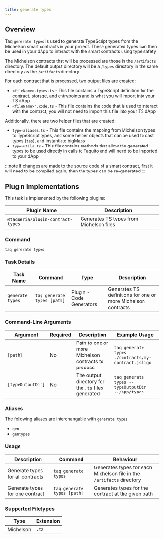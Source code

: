 ```yaml
---
title: generate types
---
```


## Overview

Taq `generate types` is used to generate TypeScript types from the Michelson smart contracts in your project. These generated types can then be used in your dApp to interact with the smart contracts using type safety

The Michelson contracts that will be processed are those in the `/artifacts` directory. The default output directory will be a `/types` directory in the same directory as the `/artifacts` directory

For each contract that is processed, two output files are created:

- `<fileName>.types.ts` - This file contains a TypeScript definition for the contract, storage, and entrypoints and is what you will import into your TS dApp
- `<fileName>".code.ts`  - This file contains the code that is used to interact with the contract, you will not need to import this file into your TS dApp

Additionally, there are two helper files that are created:

- `type-aliases.ts` - This file contains the mapping from Michelson types to TypeScript types, and some helper objects that can be used to cast types (`tas`), and instantiate bigMaps
- `type-utils.ts`   - This file contains methods that allow the generated types to be used directly in calls to Taquito and will need to be imported to your dApp

:::note
If changes are made to the source code of a smart contract, first it will need to be compiled again, then the types can be re-generated
:::

## Plugin Implementations

This task is implemented by the following plugins:

| Plugin Name                            | Description                             |
| -------------------------------------- | --------------------------------------- |
| `@taqueria/plugin-contract-types`      | Generates TS types from Michelson files |

### Command

```shell
taq generate types
```

### Task Details

| Task Name        | Command                       | Type                      | Description                                                  | 
| ---------------- | ----------------------------- | ------------------------- | ------------------------------------------------------------ |
| `generate types` | `taq generate types [path]`   | Plugin - Code Generators  | Generates TS definitions for one or more Michelson contracts |

### Command-Line Arguments

| Argument          | Required | Description                                            | Example Usage                                         |
| ----------------- | -------- | ------------------------------------------------------ | ----------------------------------------------------- |
| `[path]`          | No       | Path to one or more Michelson contracts to process     | `taq generate types ./contracts/my-contract.jsligo`   |
| `[typeOutputDir]` | No       | The output directory for the `.ts` files generated     | `taq generate types --typeOutputDir ../app/types`     |

### Aliases

The following aliases are interchangable with `generate types`
- `gen`
- `gentypes`


### Usage

| Description                       | Command                            | Behaviour                                                                     |
| --------------------------------- | ---------------------------------- | ----------------------------------------------------------------------------- |
| Generate types for all contracts  | `taq generate types`               | Generates types for each Michelson file in the `/artifacts` directory         |
| Generate types for one contract   | `taq generate types [path]`        | Generates types for the contract at the given path                            |

### Supported Filetypes

| Type             | Extension  |
| ---------------- | ---------- |
| Michelson        | `.tz`      |

<!-- 
## Using in a Taqueria Workflow

The `compiile` task is used to produce Michelson code that can be deployed to a sandbox, testnet, or mainnet 
 -->

